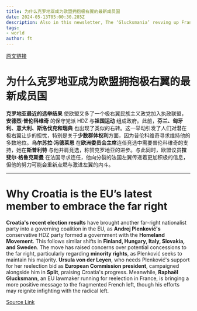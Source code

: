 ```yaml
---
title: 为什么克罗地亚成为欧盟拥抱极右翼的最新成员国
date: 2024-05-13T05:00:30.285Z
description: Also in this newsletter, The ‘Glucksmania’ revving up France’s centre-left
tags: 
- world
author: ft
---
```


[原文链接](https://ft.com/content/f647fba8-c6a9-4013-8a2a-17ca848f965f)

# 为什么克罗地亚成为欧盟拥抱极右翼的最新成员国

**克罗地亚最近的选举结果** 使欧盟又多了一个极右翼民族主义政党加入执政联盟，**安德烈·普伦科维奇** 的保守党派 HDZ 与**祖国运动** 组成政府。此前，**芬兰、匈牙利、意大利、斯洛伐克和瑞典** 也出现了类似的右转。这一举动引发了人们对潜在极右翼让步的担忧，特别是关于**少数群体权利**方面，因为普伦科维奇寻求维持他的多数地位。**乌尔苏拉·冯德莱恩** 在**欧洲委员会主席**连任竞选中需要普伦科维奇的支持，她在**斯普利特** 与他并肩竞选，称赞克罗地亚的进步。与此同时，欧盟议员**拉斐尔·格鲁克斯曼** 在法国寻求连任，他向分裂的法国左翼传递着更加积极的信息，但他的努力可能会重新点燃与激进左翼的内斗。

---

# Why Croatia is the EU’s latest member to embrace the far right 

**Croatia's recent election results** have brought another far-right nationalist party into a governing coalition in the EU, as **Andrej Plenković's** conservative HDZ party formed a government with the **Homeland Movement**. This follows similar shifts in **Finland, Hungary, Italy, Slovakia, and Sweden**. The move has raised concerns over potential concessions to the far right, particularly regarding **minority rights**, as Plenković seeks to maintain his majority. **Ursula von der Leyen**, who needs Plenković's support for her reelection bid as **European Commission president**, campaigned alongside him in **Split**, praising Croatia's progress. Meanwhile, **Raphaël Glucksmann**, an EU lawmaker running for reelection in France, is bringing a more positive message to the fragmented French left, though his efforts may reignite infighting with the radical left.

[Source Link](https://ft.com/content/f647fba8-c6a9-4013-8a2a-17ca848f965f)

